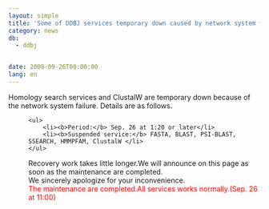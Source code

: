 ```yaml
---
layout: simple
title: 'Some of DDBJ services temporary down caused by network system failure.'
category: news
db:
  - ddbj


date: 2008-09-26T00:00:00
lang: en
---
```


<html>Homology search services and ClustalW are temporary down because of the network system failure. Details are as follows. <dd>

    <ul>
        <li><b>Period:</b> Sep. 26 at 1:20 or later</li>
        <li><b>Suspended service:</b> FASTA, BLAST, PSI-BLAST, SSEARCH, HMMPFAM, ClustalW </li>
    </ul>
<dd>Recovery work takes little longer.We will announce on this page as soon as the maintenance are completed.
<dd>We sincerely apologize for your inconvenience.
<dd>
    <font color="#ff0000">
<dd>The maintenance are completed.All services works normally.(Sep. 26 at 11:00)</dd>
</font>
</dd>
</dd>
</dd>
</dd>
</html>
